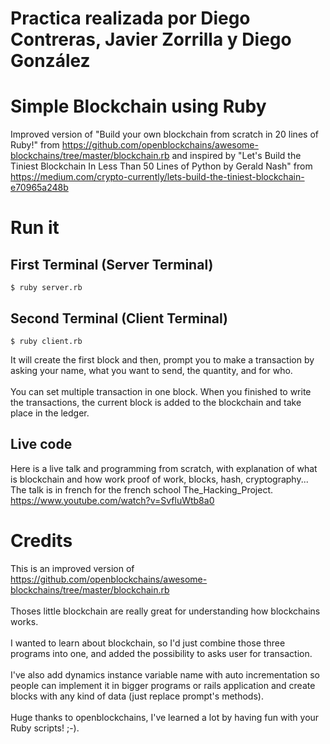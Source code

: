 # Practica realizada por Diego Contreras, Javier Zorrilla y Diego González


# Simple Blockchain using Ruby
Improved version of "Build your own blockchain from scratch in 20 lines of Ruby!"	from https://github.com/openblockchains/awesome-blockchains/tree/master/blockchain.rb and inspired by "Let's Build the Tiniest Blockchain In Less Than 50 Lines of Python by Gerald Nash" from https://medium.com/crypto-currently/lets-build-the-tiniest-blockchain-e70965a248b
<br>

# Run it

## First Terminal (Server Terminal)
```
$ ruby server.rb
```

## Second Terminal (Client Terminal)
```
$ ruby client.rb
```
It will create the first block and then, prompt you to make a transaction by asking your name, what you want to send, the quantity, and for who. <br><br>
You can set multiple transaction in one block. When you finished to write the transactions, the current block is added to the blockchain and take place in the ledger. <br>

## Live code 

Here is a live talk and programming from scratch, with explanation of what is blockchain and how work proof of work, blocks, hash, cryptography... The talk is in french for the french school The_Hacking_Project. <br>
https://www.youtube.com/watch?v=SvfluWtb8a0



# Credits
This is an improved version of https://github.com/openblockchains/awesome-blockchains/tree/master/blockchain.rb <br><br>
Thoses little blockchain are really great for understanding how blockchains works. <br><br>
I wanted to learn about blockchain, so I'd just combine those three programs into one, and added the possibility to asks user for transaction. <br><br>
I've also add dynamics instance variable name with auto incrementation so people can implement it in bigger programs or rails application and create blocks with any kind of data (just replace prompt's methods).<br><br>
Huge thanks to openblockchains, I've learned a lot by having fun with your Ruby scripts! ;-). 
